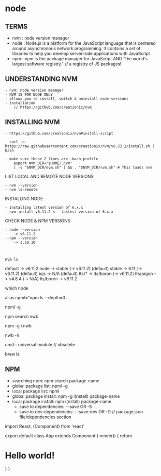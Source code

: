 # node

## TERMS

- nvm : node version manager
- node : Node.js is a platform for the JavaScript language that is centered around asynchronous network programming. It contains a set of libraries to help you develop server-side applications with JavaScript
- npm : npm is the package manager for JavaScript AND "the world's largest software registry." // a registry of JS packages!

## UNDERSTANDING NVM

	- nvm: node version manager
	- NVM IS FOR NODE ONLY
	- allows you to install, switch & uninstall node versions
	- installation
		// https://github.com/creationix/nvm

## INSTALLING NVM

	- https://github.com/creationix/nvm#install-script

	- curl -o- https://raw.githubusercontent.com/creationix/nvm/v0.33.2/install.sh | bash

	- make sure these 2 lines are .bash_profile
		export NVM_DIR="$HOME/.nvm"
		[ -s "$NVM_DIR/nvm.sh" ] && . "$NVM_DIR/nvm.sh" # This loads nvm
	

LIST LOCAL AND REMOTE NODE VERSIONS

	- nvm --version
	- nvm ls-remote

INSTALLING NODE

	- installing latest version of 6.x.x
	- nvm install v6.11.2 <-- lastest version of 6.x.x
	
CHECK NODE & NPM VERSIONS

	- node --version
		-> v6.11.2
	- npm --version
		-> 3.10.10



	nvm ls
default -> v6.11.2
node -> stable (-> v6.11.2) (default)
stable -> 6.11 (-> v6.11.2) (default)
iojs -> N/A (default)
lts/* -> lts/boron (-> v6.11.2)
lts/argon -> v4.8.4 (-> N/A)
lts/boron -> v6.11.2

which node

alias npml="npm ls --depth=0

 npml -g

 npm search nwb

 npm -g i nwb

 nwb -h

 umd - universal module // obsolete

 brew ls

 ## NPM

- searching npm: npm search package-name
- global package list: npml -g
- local package list: npml 
- global package install: npm -g i(nstall) package-name
- local package install: npm i(nstall) package-name
	- save to dependencies: --save OR -S
	- save to dev-dependencies: --save-dev OR -D
		// package.json file/dependencies section


import React, {Component} from 'react'

export default class App extends Component {
  render() {
    return <h1>Hello world!</h1>
  }
}









